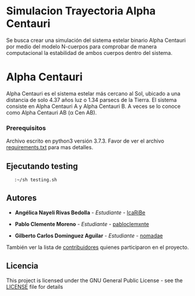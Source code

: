 # Simulacion Trayectoria Alpha Centauri

Se busca crear una simulación del sistema estelar binario Alpha Centauri por medio del modelo N-cuerpos para comprobar de manera computacional la estabilidad de ambos cuerpos dentro del sistema.

# Alpha Centauri

Alpha Centauri es el sistema estelar más cercano al Sol, ubicado a una distancia de solo 4.37 años luz o 1.34 parsecs de la Tierra. El sistema consiste en Alpha Centauri A y Alpha Centauri B. A veces se lo conoce como Alpha Centauri AB (α Cen AB).

### Prerequisitos

Archivo escrito en python3 versión 3.7.3.
Favor de ver el archivo [requirements.txt](requirements.txt) para mas detalles.

## Ejecutando testing


```
   :~/sh testing.sh
```

## Autores

* **Angélica Nayeli Rivas Bedolla** - *Estudiante* - [IcaRiBe](https://github.com/IcaRiBe)

* **Pablo Clemente Moreno** - *Estudiante* - [pabloclemxnte](https://github.com/pabloclemxnte)

* **Gilberto Carlos Dominguez Aguilar** - *Estudiante* - [nomadae](https://github.com/nomadae)


También ver la lista de [contribuidores](https://github.com/name-not-found/N-Body/contributors) quienes participaron en el proyecto.

## Licencia

This project is licensed under the GNU General Public License - see the [LICENSE](LICENSE) file for details
